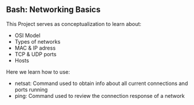 ## Bash: Networking Basics

This Project serves as conceptualization to learn about:

- OSI Model
- Types of networks
- MAC & IP adress
- TCP & UDP ports
- Hosts

Here we learn how to use:

- netsat: Command used to obtain info about all current connections and ports running
- ping: Command used to review the connection response of a network